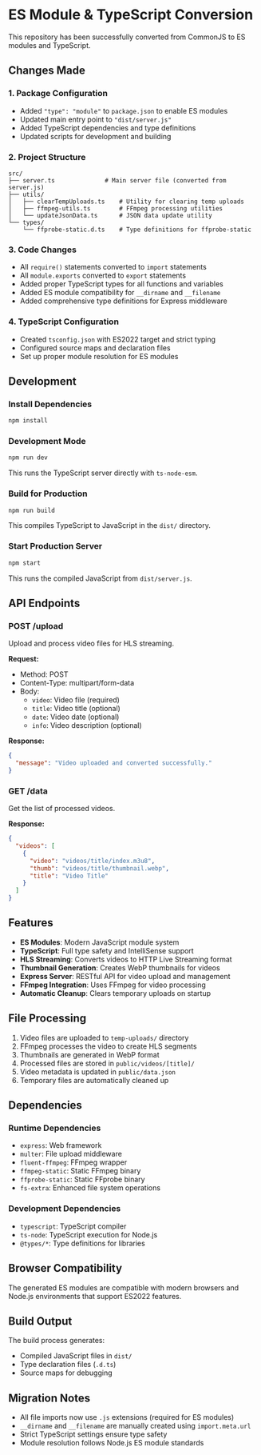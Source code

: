 # ES Module & TypeScript Conversion

This repository has been successfully converted from CommonJS to ES modules and TypeScript.

## Changes Made

### 1. Package Configuration
- Added `"type": "module"` to `package.json` to enable ES modules
- Updated main entry point to `"dist/server.js"`
- Added TypeScript dependencies and type definitions
- Updated scripts for development and building

### 2. Project Structure
```
src/
├── server.ts              # Main server file (converted from server.js)
├── utils/
│   ├── clearTempUploads.ts    # Utility for clearing temp uploads
│   ├── ffmpeg-utils.ts        # FFmpeg processing utilities
│   └── updateJsonData.ts      # JSON data update utility
└── types/
    └── ffprobe-static.d.ts    # Type definitions for ffprobe-static
```

### 3. Code Changes
- All `require()` statements converted to `import` statements
- All `module.exports` converted to `export` statements
- Added proper TypeScript types for all functions and variables
- Added ES module compatibility for `__dirname` and `__filename`
- Added comprehensive type definitions for Express middleware

### 4. TypeScript Configuration
- Created `tsconfig.json` with ES2022 target and strict typing
- Configured source maps and declaration files
- Set up proper module resolution for ES modules

## Development

### Install Dependencies
```bash
npm install
```

### Development Mode
```bash
npm run dev
```
This runs the TypeScript server directly with `ts-node-esm`.

### Build for Production
```bash
npm run build
```
This compiles TypeScript to JavaScript in the `dist/` directory.

### Start Production Server
```bash
npm start
```
This runs the compiled JavaScript from `dist/server.js`.

## API Endpoints

### POST /upload
Upload and process video files for HLS streaming.

**Request:**
- Method: POST
- Content-Type: multipart/form-data
- Body: 
  - `video`: Video file (required)
  - `title`: Video title (optional)
  - `date`: Video date (optional)
  - `info`: Video description (optional)

**Response:**
```json
{
  "message": "Video uploaded and converted successfully."
}
```

### GET /data
Get the list of processed videos.

**Response:**
```json
{
  "videos": [
    {
      "video": "videos/title/index.m3u8",
      "thumb": "videos/title/thumbnail.webp",
      "title": "Video Title"
    }
  ]
}
```

## Features

- **ES Modules**: Modern JavaScript module system
- **TypeScript**: Full type safety and IntelliSense support
- **HLS Streaming**: Converts videos to HTTP Live Streaming format
- **Thumbnail Generation**: Creates WebP thumbnails for videos
- **Express Server**: RESTful API for video upload and management
- **FFmpeg Integration**: Uses FFmpeg for video processing
- **Automatic Cleanup**: Clears temporary uploads on startup

## File Processing

1. Video files are uploaded to `temp-uploads/` directory
2. FFmpeg processes the video to create HLS segments
3. Thumbnails are generated in WebP format
4. Processed files are stored in `public/videos/[title]/`
5. Video metadata is updated in `public/data.json`
6. Temporary files are automatically cleaned up

## Dependencies

### Runtime Dependencies
- `express`: Web framework
- `multer`: File upload middleware
- `fluent-ffmpeg`: FFmpeg wrapper
- `ffmpeg-static`: Static FFmpeg binary
- `ffprobe-static`: Static FFprobe binary
- `fs-extra`: Enhanced file system operations

### Development Dependencies
- `typescript`: TypeScript compiler
- `ts-node`: TypeScript execution for Node.js
- `@types/*`: Type definitions for libraries

## Browser Compatibility

The generated ES modules are compatible with modern browsers and Node.js environments that support ES2022 features.

## Build Output

The build process generates:
- Compiled JavaScript files in `dist/`
- Type declaration files (`.d.ts`)
- Source maps for debugging

## Migration Notes

- All file imports now use `.js` extensions (required for ES modules)
- `__dirname` and `__filename` are manually created using `import.meta.url`
- Strict TypeScript settings ensure type safety
- Module resolution follows Node.js ES module standards